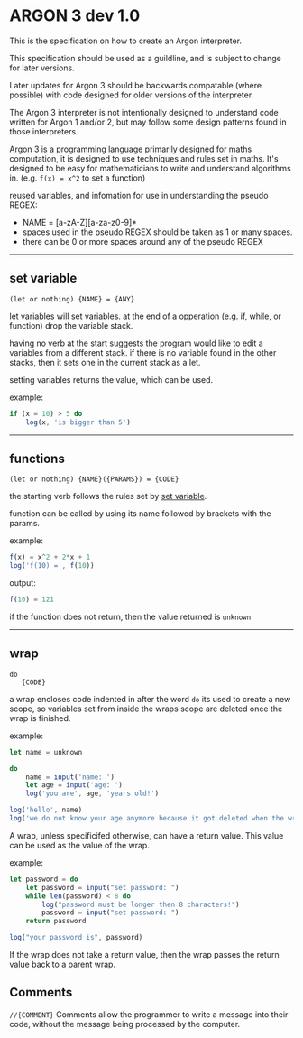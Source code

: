 # ARGON 3 dev 1.0

This is the specification on how to create an Argon interpreter.

This specification should be used as a guildline, and is subject to change for later versions.

Later updates for Argon 3 should be backwards compatable (where possible) with code designed for older versions
of the interpreter.

The Argon 3 interpreter is not intentionally designed to understand code written for Argon 1 and/or 2, but may
follow some design patterns found in those interpreters.

Argon 3 is a programming language primarily designed for maths computation, it is designed to use techniques and
rules set in maths. It's designed to be easy for mathematicians to write and understand algorithms in.
(e.g. `f(x) = x^2` to set a function)

reused variables, and infomation for use in understanding the pseudo REGEX:

-   NAME = [a-zA-Z][a-za-z0-9]\*
-   spaces used in the pseudo REGEX should be taken as 1 or many spaces.
-   there can be 0 or more spaces around any of the pseudo REGEX

---

## set variable

`(let or nothing) {NAME} = {ANY}`

let variables will set variables. at the end of a opperation (e.g. if, while, or function) drop the
variable stack.

having no verb at the start suggests the program would like to edit a variables from a different stack.
if there is no variable found in the other stacks, then it sets one in the current stack as a let.

setting variables returns the value, which can be used.

example:

```javascript
if (x = 10) > 5 do
    log(x, 'is bigger than 5')
```

---

## functions

`(let or nothing) {NAME}({PARAMS}) = {CODE}`

the starting verb follows the rules set by [set variable](#set-variable).

function can be called by using its name followed by brackets with the params.

example:

```javascript
f(x) = x^2 + 2*x + 1
log('f(10) =', f(10))
```

output:

```javascript
f(10) = 121
```

if the function does not return, then the value returned is `unknown`

---

## wrap

```
do
   {CODE}
```

a wrap encloses code indented in after the word `do` its used to create a new scope, so variables set from
inside the wraps scope are deleted once the wrap is finished.

example:

```javascript
let name = unknown

do
    name = input('name: ')
    let age = input('age: ')
    log('you are', age, 'years old!')

log('hello', name)
log('we do not know your age anymore because it got deleted when the wrap finished.')
```

A wrap, unless specificifed otherwise, can have a return value. This value can be used as the value of the wrap.

example:

```javascript
let password = do
    let password = input("set password: ")
    while len(password) < 8 do
        log("password must be longer then 8 characters!")
        password = input("set password: ")
    return password

log("your password is", password)
```

If the wrap does not take a return value, then the wrap passes the return value back to a parent wrap.

## Comments
`//{COMMENT}`
Comments allow the programmer to write a message into their code, without the message being processed by the computer.